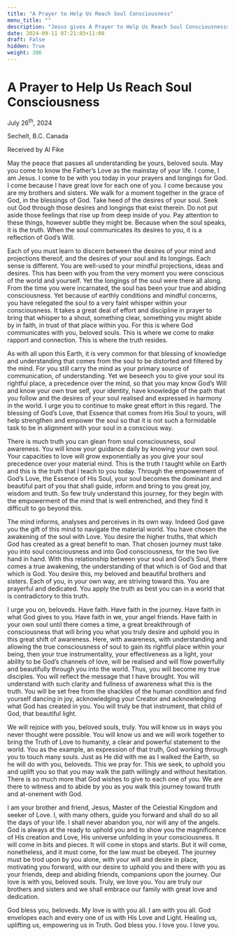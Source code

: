 ```yaml
---
title: "A Prayer to Help Us Reach Soul Consciousness"
menu_title: ""
description: "Jesus gives A Prayer to Help Us Reach Soul Consciousnesss"
date: 2024-09-11 07:21:03+11:00
draft: False
hidden: True
weight: 386
---
```

# A Prayer to Help Us Reach Soul Consciousness

July 26<sup>th</sup>, 2024

Sechelt, B.C. Canada

Received by Al Fike 

May the peace that passes all understanding be yours, beloved souls. May you come to know the Father’s Love as the mainstay of your life. I come, I am Jesus. I come to be with you today in your prayers and longings for God. I come because I have great love for each one of you. I come because you are my brothers and sisters. We walk for a moment together in the grace of God, in the blessings of God. Take heed of the desires of your soul. Seek out God through those desires and longings that exist therein. Do not put aside those feelings that rise up from deep inside of you. Pay attention to these things, however subtle they might be. Because when the soul speaks, it is the truth. When the soul communicates its desires to you, it is a reflection of God’s Will. 

Each of you must learn to discern between the desires of your mind and projections thereof, and the desires of your soul and its longings. Each sense is different. You are well-used to your mindful projections, ideas and desires. This has been with you from the very moment you were conscious of the world and yourself. Yet the longings of the soul were there all along. From the time you were incarnated, the soul has been your true and abiding consciousness. Yet because of earthly conditions and mindful concerns, you have relegated the soul to a very faint whisper within your consciousness. It takes a great deal of effort and discipline in prayer to bring that whisper to a shout, something clear, something you might abide by in faith, in trust of that place within you. For this is where God communicates with you, beloved souls. This is where we come to make rapport and connection. This is where the truth resides. 

As with all upon this Earth, it is very common for that blessing of knowledge and understanding that comes from the soul to be distorted and filtered by the mind. For you still carry the mind as your primary source of communication, of understanding. Yet we beseech you to give your soul its rightful place, a precedence over the mind, so that you may know God’s Will and know your own true self, your identity, have knowledge of the path that you follow and the desires of your soul realised and expressed in harmony in the world. I urge you to continue to make great effort in this regard. The blessing of God’s Love, that Essence that comes from His Soul to yours, will help strengthen and empower the soul so that it is not such a formidable task to be in alignment with your soul in a conscious way. 

There is much truth you can glean from soul consciousness, soul awareness. You will know your guidance daily by knowing your own soul. Your capacities to love will grow exponentially as you give your soul precedence over your material mind. This is the truth I taught while on Earth and this is the truth that I teach to you today. Through the empowerment of God’s Love, the Essence of His Soul, your soul becomes the dominant and beautiful part of you that shall guide, inform and bring to you great joy, wisdom and truth. So few truly understand this journey, for they begin with the empowerment of the mind that is well entrenched, and they find it difficult to go beyond this. 

The mind informs, analyses and perceives in its own way. Indeed God gave you the gift of this mind to navigate the material world. You have chosen the awakening of the soul with Love. You desire the higher truths, that which God has created as a great benefit to man. That chosen journey must take you into soul consciousness and into God consciousness, for the two live hand in hand. With this relationship between your soul and God’s Soul, there comes a true awakening, the understanding of that which is of God and that which is God. You desire this, my beloved and beautiful brothers and sisters. Each of you, in your own way, are striving toward this. You are prayerful and dedicated. You apply the truth as best you can in a world that is contradictory to this truth. 

I urge you on, beloveds. Have faith. Have faith in the journey. Have faith in what God gives to you. Have faith in we, your angel friends. Have faith in your own soul until there comes a time, a great breakthrough of consciousness that will bring you what you truly desire and uphold you in this great shift of awareness. Here, with awareness, with understanding and allowing the true consciousness of soul to gain its rightful place within your being, then your true instrumentality, your effectiveness as a light, your ability to be God’s channels of love, will be realised and will flow powerfully and beautifully through you into the world. Thus, you will become my true disciples. You will reflect the message that I have brought. You will understand with such clarity and fullness of awareness what this is the truth. You will be set free from the shackles of the human condition and find yourself dancing in joy, acknowledging your Creator and acknowledging what God has created in you. You will truly be that instrument, that child of God, that beautiful light. 

We will rejoice with you, beloved souls, truly. You will know us in ways you never thought were possible. You will know us and we will work together to bring the Truth of Love to humanity, a clear and powerful statement to the world. You as the example, an expression of that truth, God working through you to touch many souls. Just as He did with me as I walked the Earth, so he will do with you, beloveds. This we pray for. This we seek, to uphold you and uplift you so that you may walk the path willingly and without hesitation. There is so much more that God wishes to give to each one of you. We are there to witness and to abide by you as you walk this journey toward truth and at-onement with God. 

I am your brother and friend, Jesus, Master of the Celestial Kingdom and seeker of Love. I, with many others, guide you forward and shall do so all the days of your life. I shall never abandon you, nor will any of the angels. God is always at the ready to uphold you and to show you the magnificence of His creation and Love, His universe unfolding in your consciousness. It will come in bits and pieces. It will come in stops and starts. But it will come, nonetheless, and it must come, for the law must be obeyed. The journey must be trod upon by you alone, with your will and desire in place, motivating you forward, with our desire to uphold you and there with you as your friends, deep and abiding friends, companions upon the journey. Our love is with you, beloved souls. Truly, we love you. You are truly our brothers and sisters and we shall embrace our family with great love and dedication.

God bless you, beloveds. My love is with you all. I am with you all. God envelopes each and every one of us with His Love and Light. Healing us, uplifting us, empowering us in Truth. God bless you. I love you. I love you.